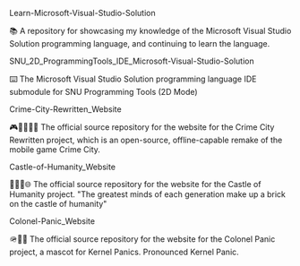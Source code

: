 
Learn-Microsoft-Visual-Studio-Solution

📚️ A repository for showcasing my knowledge of the Microsoft Visual Studio Solution programming language, and continuing to learn the language. 

SNU_2D_ProgrammingTools_IDE_Microsoft-Visual-Studio-Solution

⌨️ The Microsoft Visual Studio Solution programming language IDE submodule for SNU Programming Tools (2D Mode)

Crime-City-Rewritten_Website

🎮️🦹‍♀️️🌆️🌐️ The official source repository for the website for the Crime City Rewritten project, which is an open-source, offline-capable remake of the mobile game Crime City. 
 
Castle-of-Humanity_Website

🏰️🧍‍♀️️🌐️ The official source repository for the website for the Castle of Humanity project. "The greatest minds of each generation make up a brick on the castle of humanity" 
 
Colonel-Panic_Website

🪖️🐧️🌐️ The official source repository for the website for the Colonel Panic project, a mascot for Kernel Panics. Pronounced Kernel Panic. 


